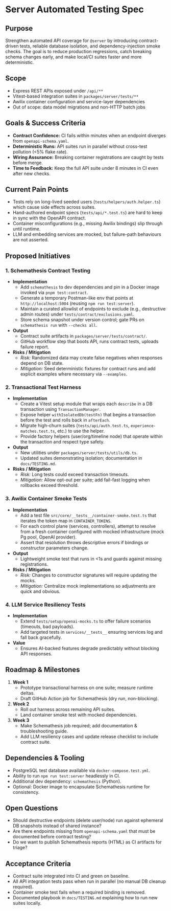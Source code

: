 # Server Automated Testing Spec

## Purpose
Strengthen automated API coverage for `@server` by introducing contract-driven tests, reliable database isolation, and dependency-injection smoke checks. The goal is to reduce production regressions, catch breaking schema changes early, and make local/CI suites faster and more deterministic.

## Scope
- Express REST APIs exposed under `/api/**`
- Vitest-based integration suites in `packages/server/tests/**`
- Awilix container configuration and service-layer dependencies
- Out of scope: data model migrations and non-HTTP batch jobs

## Goals & Success Criteria
- **Contract Confidence:** CI fails within minutes when an endpoint diverges from `openapi-schema.yaml`.
- **Deterministic Runs:** API suites run in parallel without cross-test pollution (<5% flake rate).
- **Wiring Assurance:** Breaking container registrations are caught by tests before merge.
- **Time to Feedback:** Keep the full API suite under 8 minutes in CI even after new checks.

## Current Pain Points
- Tests rely on long-lived seeded users (`tests/helpers/auth.helper.ts`) which cause side effects across suites.
- Hand-authored endpoint specs (`tests/api/*.test.ts`) are hard to keep in sync with the OpenAPI contract.
- Container misconfigurations (e.g., missing Awilix bindings) slip through until runtime.
- LLM and embedding services are mocked, but failure-path behaviours are not asserted.

## Proposed Initiatives

### 1. Schemathesis Contract Testing
- **Implementation**
  - Add `schemathesis` to dev dependencies and pin in a Docker image invoked via `pnpm test:contract`.
  - Generate a temporary Postman-like env that points at `http://localhost:5004` (reusing `npm run test:server`).
  - Maintain a curated allowlist of endpoints to exclude (e.g., destructive admin routes) under `tests/contract/exclusions.yaml`.
  - Store schema snapshot under version control; gate PRs on `schemathesis run` with `--checks all`.
- **Output**
  - Contract suite artifacts in `packages/server/tests/contract/`.
  - GitHub workflow step that boots API, runs contract tests, uploads failure report.
- **Risks / Mitigation**
  - *Risk:* Randomized data may create false negatives when responses depend on DB state.
  - *Mitigation:* Seed deterministic fixtures for contract runs and add explicit examples where necessary via `--examples`.

### 2. Transactional Test Harness
- **Implementation**
  - Create a Vitest setup module that wraps each `describe` in a DB transaction using `TransactionManager`.
  - Expose helper `withIsolatedDb(testFn)` that begins a transaction before the test and rolls back in `afterEach`.
  - Migrate high-churn suites (`tests/api/auth.test.ts`, `experience-matches.test.ts`, etc.) to use the helper.
  - Provide factory helpers (user/org/timeline node) that operate within the transaction and respect type safety.
- **Output**
  - New utilities under `packages/server/tests/utils/db.ts`.
  - Updated suites demonstrating isolation; documentation in `docs/TESTING.md`.
- **Risks / Mitigation**
  - *Risk:* Long tests could exceed transaction timeouts.
  - *Mitigation:* Allow opt-out per suite; add fail-fast logging when rollbacks exceed threshold.

### 3. Awilix Container Smoke Tests
- **Implementation**
  - Add a test file `src/core/__tests__/container-smoke.test.ts` that iterates the token map in `CONTAINER_TOKENS`.
  - For each control plane (services, controllers), attempt to resolve from a fresh container configured with mocked infrastructure (mock Pg pool, OpenAI provider).
  - Assert that resolution throws descriptive errors if bindings or constructor parameters change.
- **Output**
  - Lightweight smoke test that runs in <1s and guards against missing registrations.
- **Risks / Mitigation**
  - *Risk:* Changes to constructor signatures will require updating the mocks.
  - *Mitigation:* Centralize mock implementations so adjustments are quick and obvious.

### 4. LLM Service Resiliency Tests
- **Implementation**
  - Extend `tests/setup/openai-mocks.ts` to offer failure scenarios (timeouts, bad payloads).
  - Add targeted tests in `services/__tests__` ensuring services log and fall back gracefully.
- **Value**
  - Ensures AI-backed features degrade predictably without blocking API responses.

## Roadmap & Milestones
1. **Week 1**
   - Prototype transactional harness on one suite; measure runtime deltas.
   - Draft GitHub Action job for Schemathesis (dry run, non-blocking).
2. **Week 2**
   - Roll out harness across remaining API suites.
   - Land container smoke test with mocked dependencies.
3. **Week 3**
   - Make Schemathesis job required; add documentation & troubleshooting guide.
   - Add LLM resiliency cases and update release checklist to include contract suite.

## Dependencies & Tooling
- PostgreSQL test database available via `docker-compose.test.yml`.
- Ability to run `npm run test:server` headlessly in CI.
- Additional dev dependency: `schemathesis` (Python).
- Optional: Docker image to encapsulate Schemathesis runtime for consistency.

## Open Questions
- Should destructive endpoints (delete user/node) run against ephemeral DB snapshots instead of shared instance?
- Are there endpoints missing from `openapi-schema.yaml` that must be documented before contract testing?
- Do we want to publish Schemathesis reports (HTML) as CI artifacts for triage?

## Acceptance Criteria
- Contract suite integrated into CI and green on baseline.
- All API integration tests pass when run in parallel (no manual DB cleanup required).
- Container smoke test fails when a required binding is removed.
- Documented playbook in `docs/TESTING.md` explaining how to run new suites locally.
